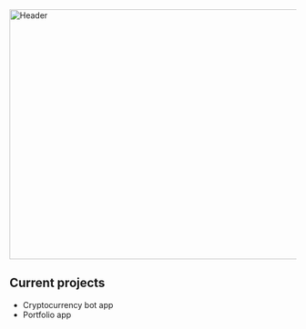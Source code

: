 <a href="https://www.sebhex.dev">
  <img alt="Header" width="846" height="440" src="header.svg">
</a>

## Current projects

- Cryptocurrency bot app
- Portfolio app
